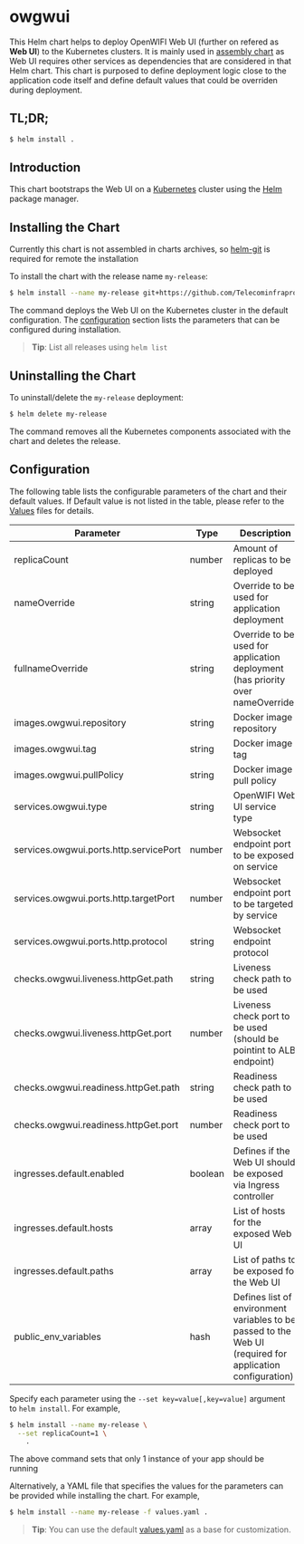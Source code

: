 # owgwui

This Helm chart helps to deploy OpenWIFI Web UI (further on refered as __Web UI__) to the Kubernetes clusters. It is mainly used in [assembly chart](https://github.com/Telecominfraproject/wlan-cloud-ucentral-deploy/tree/main/chart) as Web UI requires other services as dependencies that are considered in that Helm chart. This chart is purposed to define deployment logic close to the application code itself and define default values that could be overriden during deployment.


## TL;DR;

```bash
$ helm install .
```

## Introduction

This chart bootstraps the Web UI on a [Kubernetes](http://kubernetes.io) cluster using the [Helm](https://helm.sh) package manager.

## Installing the Chart

Currently this chart is not assembled in charts archives, so [helm-git](https://github.com/aslafy-z/helm-git) is required for remote the installation

To install the chart with the release name `my-release`:

```bash
$ helm install --name my-release git+https://github.com/Telecominfraproject/wlan-cloud-ucentralgw-ui@helm/owgwui-0.1.0.tgz?ref=main
```

The command deploys the Web UI on the Kubernetes cluster in the default configuration. The [configuration](#configuration) section lists the parameters that can be configured during installation.

> **Tip**: List all releases using `helm list`

## Uninstalling the Chart

To uninstall/delete the `my-release` deployment:

```bash
$ helm delete my-release
```

The command removes all the Kubernetes components associated with the chart and deletes the release.

## Configuration

The following table lists the configurable parameters of the chart and their default values. If Default value is not listed in the table, please refer to the [Values](values.yaml) files for details.

| Parameter | Type | Description | Default |
|-----------|------|-------------|---------|
| replicaCount | number | Amount of replicas to be deployed | `1` |
| nameOverride | string | Override to be used for application deployment |  |
| fullnameOverride | string | Override to be used for application deployment (has priority over nameOverride) |  |
| images.owgwui.repository | string | Docker image repository |  |
| images.owgwui.tag | string | Docker image tag | `'master'` |
| images.owgwui.pullPolicy | string | Docker image pull policy | `'Always'` |
| services.owgwui.type | string | OpenWIFI Web UI service type | `'ClusterIP'` |
| services.owgwui.ports.http.servicePort | number | Websocket endpoint port to be exposed on service | `80` |
| services.owgwui.ports.http.targetPort | number | Websocket endpoint port to be targeted by service | `80` |
| services.owgwui.ports.http.protocol | string | Websocket endpoint protocol | `'TCP'` |
| checks.owgwui.liveness.httpGet.path | string | Liveness check path to be used | `'/'` |
| checks.owgwui.liveness.httpGet.port | number | Liveness check port to be used (should be pointint to ALB endpoint) | `http` |
| checks.owgwui.readiness.httpGet.path | string | Readiness check path to be used | `'/'` |
| checks.owgwui.readiness.httpGet.port | number | Readiness check port to be used | `http` |
| ingresses.default.enabled | boolean | Defines if the Web UI should be exposed via Ingress controller | `False` |
| ingresses.default.hosts | array | List of hosts for the exposed Web UI |  |
| ingresses.default.paths | array | List of paths to be exposed for the Web UI |  |
| public_env_variables | hash | Defines list of environment variables to be passed to the Web UI (required for application configuration) | |


Specify each parameter using the `--set key=value[,key=value]` argument to `helm install`. For example,

```bash
$ helm install --name my-release \
  --set replicaCount=1 \
    .
```

The above command sets that only 1 instance of your app should be running

Alternatively, a YAML file that specifies the values for the parameters can be provided while installing the chart. For example,

```bash
$ helm install --name my-release -f values.yaml .
```

> **Tip**: You can use the default [values.yaml](values.yaml) as a base for customization.
